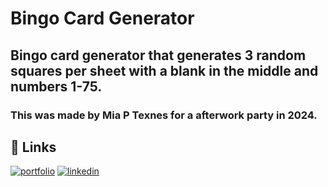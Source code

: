 
# Bingo Card Generator

## Bingo card generator that generates 3 random squares per sheet with a blank in the middle and numbers 1-75.
### This was made by Mia P Texnes for a afterwork party in 2024.

## 🔗 Links
[![portfolio](https://img.shields.io/badge/my_portfolio-000?style=for-the-badge&logo=ko-fi&logoColor=white)](https://miatexnes.netlify.app/)
[![linkedin](https://img.shields.io/badge/linkedin-0A66C2?style=for-the-badge&logo=linkedin&logoColor=white)](https://www.linkedin.com/in/mia-texnes-847b28bb/)